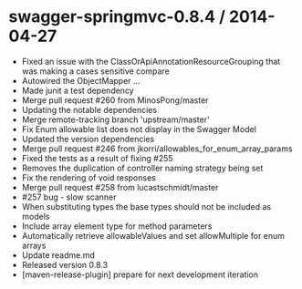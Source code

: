 
swagger-springmvc-0.8.4 / 2014-04-27 
==================

 * Fixed an issue with the ClassOrApiAnnotationResourceGrouping that was making a cases sensitive compare
 * Autowired the ObjectMapper ...
 * Made junit a test dependency
 * Merge pull request #260 from MinosPong/master
 * Updating the notable dependencies
 * Merge remote-tracking branch 'upstream/master'
 * Fix Enum allowable list does not display in the Swagger Model
 * Updated the version dependencies
 * Merge pull request #246 from jkorri/allowables_for_enum_array_params
 * Fixed the tests as a result of fixing #255
 * Removes the duplication of controller naming strategy being set
 * Fix the rendering of void responses
 * Merge pull request #258 from lucastschmidt/master
 * #257 bug - slow scanner
 * When substituting types the base types should not be included as models
 * Include array element type for method parameters
 * Automatically retrieve allowableValues and set allowMultiple for enum arrays
 * Update readme.md
 * Released version 0.8.3
 * [maven-release-plugin] prepare for next development iteration

